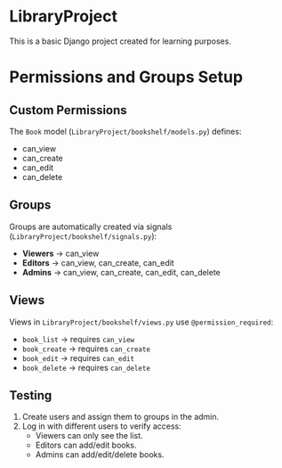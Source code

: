 # LibraryProject
This is a basic Django project created for learning purposes.

# Permissions and Groups Setup

## Custom Permissions
The `Book` model (`LibraryProject/bookshelf/models.py`) defines:
- can_view
- can_create
- can_edit
- can_delete

## Groups
Groups are automatically created via signals (`LibraryProject/bookshelf/signals.py`):
- **Viewers** → can_view
- **Editors** → can_view, can_create, can_edit
- **Admins** → can_view, can_create, can_edit, can_delete

## Views
Views in `LibraryProject/bookshelf/views.py` use `@permission_required`:
- `book_list` → requires `can_view`
- `book_create` → requires `can_create`
- `book_edit` → requires `can_edit`
- `book_delete` → requires `can_delete`

## Testing
1. Create users and assign them to groups in the admin.
2. Log in with different users to verify access:
   - Viewers can only see the list.
   - Editors can add/edit books.
   - Admins can add/edit/delete books.


